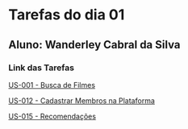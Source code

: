 # Tarefas do dia 01

## Aluno: Wanderley Cabral da Silva

### Link das Tarefas

[US-001 - Busca de Filmes](./tarefas/US-001-Busca-de-Filmes.pdf)

[US-012 - Cadastrar Membros na Plataforma](./tarefas/US-012-Cadastrar-membros-na-plataforma.pdf)

[US-015 - Recomendações](./tarefas/US-015-recomendacoes.pdf)
